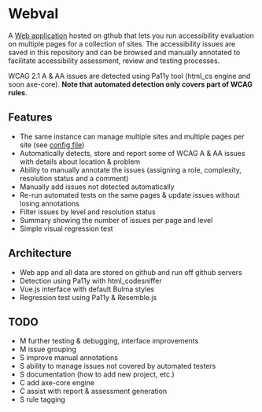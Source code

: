 # Webval

A [Web application](https://kingsdigitallab.github.io/webval/docs/) hosted on gthub that lets you run accessibility evaluation on multiple pages for a collection of sites. The accessibility issues are saved in this repository and can be browsed and manually annotated to facilitate accessibility assessment, review and testing processes.

WCAG 2.1 A & AA issues are detected using Pa11y tool (html_cs engine and soon axe-core). **Note that automated detection only covers part of WCAG rules**.

## Features

* The same instance can manage multiple sites and multiple pages per site (see [config file](projects/projects.json))
* Automatically detects, store and report some of WCAG A & AA issues with details about location & problem
* Ability to manually annotate the issues (assigning a role, complexity, resolution status and a comment)
* Manually add issues not detected automatically 
* Re-run automated tests on the same pages & update issues without
losing annotations
* Filter issues by level and resolution status
* Summary showing the number of issues per page and level
* Simple visual regression test

## Architecture

* Web app and all data are stored on github and run off github servers
* Detection using Pa11y with html_codesniffer
* Vue.js interface with default Bulma styles
* Regression test using Pa11y & Resemble.js

## TODO

* M further testing & debugging, interface improvements
* M issue grouping
* S improve manual annotations
* S ability to manage issues not covered by automated testers
* S documentation (how to add new project, etc.)
* C add axe-core engine
* C assist with report & assessment generation
* S rule tagging
